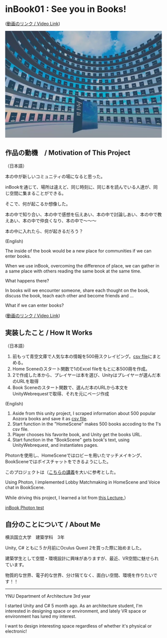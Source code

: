 # inBook01 : See you in Books!
([動画のリンク / Video Link](https://youtu.be/R1LSrxXduy0))

<p align="center">
  <img src="./Assets/ReadmeImages/ForReadme.jpg" width="738">
</p>

## 作品の動機　/ Motivation of This Project

（日本語）

本の中が新しいコミュニティの場になると思った。

inBookを通じて、場所は違えど、同じ時刻に、同じ本を読んでいる人達が、同じ空間に集まることができる。

そこで、何が起こるか想像した。

本の中で知り合い、本の中で感想を伝えあい、本の中で討論しあい、本の中で教えあい、本の中で仲良くなり、本の中で～～～ 

本の中に入れたら、何が起きるだろう？

(English)

The inside of the book would be a new place for communities if we can enter books.

When we use inBook, overcoming the difference of place, we can gather in a same place with others reading the same book at the same time.

What happens there?

In books will we encounter someone, share each thought on the book, discuss the book, teach each other and become friends and ...

What if we can enter books?

([動画のリンク / Video Link](https://youtu.be/R1LSrxXduy0))

## 実装したこと / How It Works
（日本語）
1.	前もって青空文庫で人気な本の情報を500冊スクレイピング。[csv file](https://github.com/aogura0207/inBook01/blob/main/Assets/Resources/CSV/BookURLtest.csv)にまとめる。
2.	Home Sceneのスタート関数で1のExcel fileをもとに本500冊を作成。
3.	2で作成した本から、プレイヤーは本を選び、Unityはプレイヤーが選んだ本のURLを取得
4.	Book Sceneのスタート関数で、選んだ本のURLから本文をUnityWebrequestで取得、それを元にページ作成

(English)
1. Aside from this unity project, I scraped information about 500 popular Aozora books and save it as [csv file](https://github.com/aogura0207/inBook01/blob/main/Assets/Resources/CSV/BookURLtest.csv).
2. Start function in the "HomeScene" makes 500 books accoding to the 1's csv file.
3. Player chooses his favorite book, and Unity get the books URL.
4. Start function in the "BookScene" gets book's text, using UnityWebrequest, and instantiates pages.


Photonを使用し、HomeSceneではロビーを用いたマッチメイキング、BookSceneではボイスチャットをできるようにした。

このプロジェクトは（[こちらの講義](https://www.udemy.com/course/multiplayer-virtual-reality-vr-development-with-unity/)を大いに参考とした。

Using Photon, I implemented Lobby Matchmaking in HomeScene and Voice chat in BookScene.

While driving this project, I learned a lot from [this Lecture.](https://www.udemy.com/course/multiplayer-virtual-reality-vr-development-with-unity/)）

[inBook Photon test](https://youtu.be/czBtSLcCEbA)

## 自分のことについて / About Me

横浜国立大学　建築学科　3年

Unity, C# ともに５か月前にOculus Quest 2を買った際に始めました。

建築学生として空間・環境設計に興味がありますが、最近、VR空間に魅せられています。

物質的な世界、電子的な世界、分け隔てなく、面白い空間、環境を作りたいです！！

-------------------------------------------------------------------------------------------------------------

YNU Department of Architecture 3rd year

I started Unity and C# 5 month ago. As an architecture student, I'm interested in designing space or environment, and lately VR space or environment has lured my interest.

I want to design interesting space regardless of whether it's physical or electronic!
